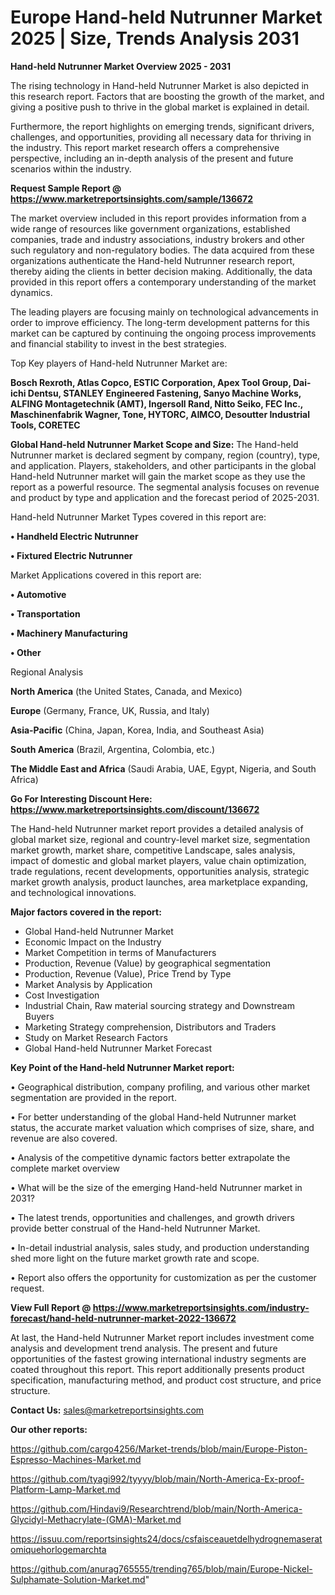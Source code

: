  # Europe Hand-held Nutrunner Market 2025 | Size, Trends Analysis 2031

<Strong> Hand-held Nutrunner Market Overview 2025 - 2031</strong>

The rising technology in Hand-held Nutrunner Market is also depicted in this research report. Factors that are boosting the growth of the market, and giving a positive push to thrive in the global market is explained in detail.

Furthermore, the report highlights on emerging trends, significant drivers, challenges, and opportunities, providing all necessary data for thriving in the industry. This report market research offers a comprehensive perspective, including an in-depth analysis of the present and future scenarios within the industry.

<strong>Request Sample Report @ <a href=https://www.marketreportsinsights.com/sample/136672>https://www.marketreportsinsights.com/sample/136672</a></strong>

The market overview included in this report provides information from a wide range of resources like government organizations, established companies, trade and industry associations, industry brokers and other such regulatory and non-regulatory bodies. The data acquired from these organizations authenticate the Hand-held Nutrunner research report, thereby aiding the clients in better decision making. Additionally, the data provided in this report offers a contemporary understanding of the market dynamics.

The leading players are focusing mainly on technological advancements in order to improve efficiency. The long-term development patterns for this market can be captured by continuing the ongoing process improvements and financial stability to invest in the best strategies.

Top Key players of Hand-held Nutrunner Market are:

<strong>Bosch Rexroth, Atlas Copco, ESTIC Corporation, Apex Tool Group, Dai-ichi Dentsu, STANLEY Engineered Fastening, Sanyo Machine Works, ALFING Montagetechnik (AMT), Ingersoll Rand, Nitto Seiko, FEC Inc., Maschinenfabrik Wagner, Tone, HYTORC, AIMCO, Desoutter Industrial Tools, CORETEC</strong>

<strong><b>Global Hand-held Nutrunner Market Scope and Size:</b></strong>
The Hand-held Nutrunner market is declared segment by company, region (country), type, and application. Players, stakeholders, and other participants in the global Hand-held Nutrunner market will gain the market scope as they use the report as a powerful resource. The segmental analysis focuses on revenue and product by type and application and the forecast period of 2025-2031.

Hand-held Nutrunner Market Types covered in this report are:

<strong>• Handheld Electric Nutrunner

• Fixtured Electric Nutrunner</strong>

Market Applications covered in this report are:

<strong>• Automotive

• Transportation

• Machinery Manufacturing

• Other</strong> 

Regional Analysis

<strong>North America</strong> (the United States, Canada, and Mexico)

<strong>Europe</strong> (Germany, France, UK, Russia, and Italy)

<strong>Asia-Pacific</strong> (China, Japan, Korea, India, and Southeast Asia)

<strong>South America</strong> (Brazil, Argentina, Colombia, etc.)

<strong>The Middle East and Africa</strong> (Saudi Arabia, UAE, Egypt, Nigeria, and South Africa)

<strong>Go For Interesting Discount Here: <a href=https://www.marketreportsinsights.com/discount/136672>https://www.marketreportsinsights.com/discount/136672</a></strong>

The Hand-held Nutrunner market report provides a detailed analysis of global market size, regional and country-level market size, segmentation market growth, market share, competitive Landscape, sales analysis, impact of domestic and global market players, value chain optimization, trade regulations, recent developments, opportunities analysis, strategic market growth analysis, product launches, area marketplace expanding, and technological innovations.

<strong><b>Major factors covered in the report:</b></strong>
<ul>
  <li>Global Hand-held Nutrunner Market </li>
  <li>Economic Impact on the Industry</li>
  <li>Market Competition in terms of Manufacturers</li>
  <li>Production, Revenue (Value) by geographical segmentation</li>
  <li>Production, Revenue (Value), Price Trend by Type</li>
  <li>Market Analysis by Application</li>
  <li>Cost Investigation</li>
  <li>Industrial Chain, Raw material sourcing strategy and Downstream Buyers</li>
  <li>Marketing Strategy comprehension, Distributors and Traders</li>
  <li>Study on Market Research Factors</li>
  <li>Global Hand-held Nutrunner Market Forecast</li>
</ul>

<strong><b>Key Point of the Hand-held Nutrunner Market report:</b></strong>

• Geographical distribution, company profiling, and various other market segmentation are provided in the report.

• For better understanding of the global Hand-held Nutrunner market status, the accurate market valuation which comprises of size, share, and revenue are also covered.

• Analysis of the competitive dynamic factors better extrapolate the complete market overview

• What will be the size of the emerging Hand-held Nutrunner market in 2031?

• The latest trends, opportunities and challenges, and growth drivers provide better construal of the Hand-held Nutrunner Market.

• In-detail industrial analysis, sales study, and production understanding shed more light on the future market growth rate and scope.

• Report also offers the opportunity for customization as per the customer request.

<strong><b>View Full Report @ <a href=https://www.marketreportsinsights.com/industry-forecast/hand-held-nutrunner-market-2022-136672>https://www.marketreportsinsights.com/industry-forecast/hand-held-nutrunner-market-2022-136672</a></b></strong>


At last, the Hand-held Nutrunner Market report includes investment come analysis and development trend analysis. The present and future opportunities of the fastest growing international industry segments are coated throughout this report. This report additionally presents product specification, manufacturing method, and product cost structure, and price structure.

<strong>Contact Us:</strong>
sales@marketreportsinsights.com

<strong>Our other reports:</strong>

<a href=https://github.com/cargo4256/Market-trends/blob/main/Europe-Piston-Espresso-Machines-Market.md>https://github.com/cargo4256/Market-trends/blob/main/Europe-Piston-Espresso-Machines-Market.md</a>

<a href=https://github.com/tyagi992/tyyyy/blob/main/North-America-Ex-proof-Platform-Lamp-Market.md>https://github.com/tyagi992/tyyyy/blob/main/North-America-Ex-proof-Platform-Lamp-Market.md</a>

<a href=https://github.com/Hindavi9/Researchtrend/blob/main/North-America-Glycidyl-Methacrylate-(GMA)-Market.md>https://github.com/Hindavi9/Researchtrend/blob/main/North-America-Glycidyl-Methacrylate-(GMA)-Market.md</a>

<a href=https://issuu.com/reportsinsights24/docs/csfaisceauetdelhydrognemaseratomiquehorlogemarchta>https://issuu.com/reportsinsights24/docs/csfaisceauetdelhydrognemaseratomiquehorlogemarchta</a>

<a href=https://github.com/anurag765555/trending765/blob/main/Europe-Nickel-Sulphamate-Solution-Market.md>https://github.com/anurag765555/trending765/blob/main/Europe-Nickel-Sulphamate-Solution-Market.md</a>"

